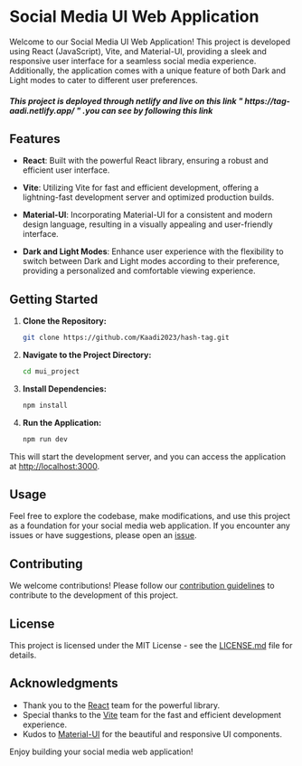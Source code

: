 # Social Media UI Web Application

Welcome to our Social Media UI Web Application! This project is developed using React (JavaScript), Vite, and Material-UI, providing a sleek and responsive user interface for a seamless social media experience. Additionally, the application comes with a unique feature of both Dark and Light modes to cater to different user preferences.

<h5>This project is deployed through netlify and live on this link " https://tag-aadi.netlify.app/ " .you can see by following this link</h5>

## Features

- **React**: Built with the powerful React library, ensuring a robust and efficient user interface.

- **Vite**: Utilizing Vite for fast and efficient development, offering a lightning-fast development server and optimized production builds.

- **Material-UI**: Incorporating Material-UI for a consistent and modern design language, resulting in a visually appealing and user-friendly interface.

- **Dark and Light Modes**: Enhance user experience with the flexibility to switch between Dark and Light modes according to their preference, providing a personalized and comfortable viewing experience.

## Getting Started

1. **Clone the Repository:**
    ```bash
    git clone https://github.com/Kaadi2023/hash-tag.git
    ```

2. **Navigate to the Project Directory:**
    ```bash
    cd mui_project
    ```

3. **Install Dependencies:**
    ```bash
    npm install
    ```

4. **Run the Application:**
    ```bash
    npm run dev
    ```

This will start the development server, and you can access the application at [http://localhost:3000](http://localhost:3000).

## Usage

Feel free to explore the codebase, make modifications, and use this project as a foundation for your social media web application. If you encounter any issues or have suggestions, please open an [issue](https://github.com/Kaadi2023/hash-tag/issues).

## Contributing

We welcome contributions! Please follow our [contribution guidelines](CONTRIBUTING.md) to contribute to the development of this project.

## License

This project is licensed under the MIT License - see the [LICENSE.md](LICENSE.md) file for details.

## Acknowledgments

- Thank you to the [React](https://reactjs.org/) team for the powerful library.
- Special thanks to the [Vite](https://vitejs.dev/) team for the fast and efficient development experience.
- Kudos to [Material-UI](https://mui.com/) for the beautiful and responsive UI components.

Enjoy building your social media web application!
